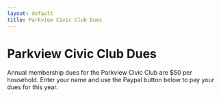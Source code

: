 ```yaml
---
layout: default
title: Parkview Civic Club Dues
---
```

# Parkview Civic Club Dues

Annual membership dues for the Parkview Civic Club are $50 per household. Enter your name and use the Paypal button below to pay your dues for this year.